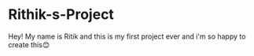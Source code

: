 # Rithik-s-Project
Hey! My name is Ritik and this is my first project ever and i'm so happy to create this😊
